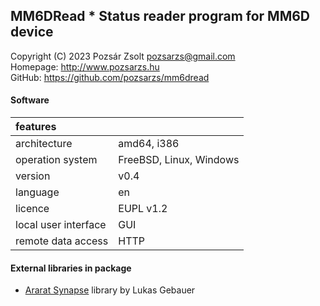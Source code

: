 ## MM6DRead * Status reader program for MM6D device
Copyright (C) 2023 Pozsár Zsolt <pozsarzs@gmail.com>  
Homepage: <http://www.pozsarzs.hu>  
GitHub: <https://github.com/pozsarzs/mm6dread>

#### Software
|features              |                                             |
|:---------------------|---------------------------------------------|
|architecture          |amd64, i386                                  |
|operation system      |FreeBSD, Linux, Windows                      |
|version               |v0.4                                         |
|language              |en                                           |
|licence               |EUPL v1.2                                    |
|local user interface  |GUI                                          |
|remote data access    |HTTP                                         |

#### External libraries in package

 - [Ararat Synapse](http://www.ararat.cz/synapse) library by Lukas Gebauer
